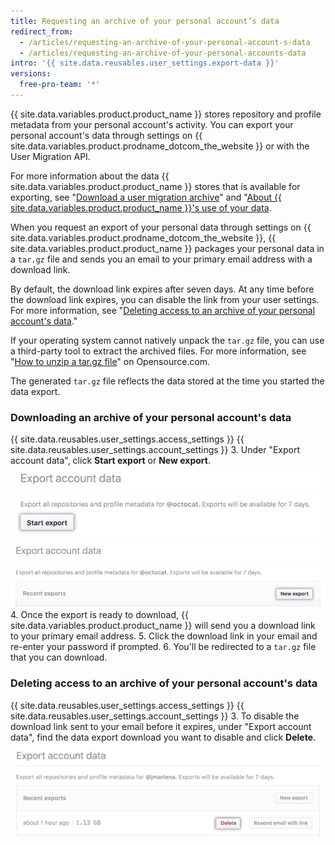 ```yaml
---
title: Requesting an archive of your personal account’s data
redirect_from:
  - /articles/requesting-an-archive-of-your-personal-account-s-data
  - /articles/requesting-an-archive-of-your-personal-accounts-data
intro: '{{ site.data.reusables.user_settings.export-data }}'
versions:
  free-pro-team: '*'
---
```


{{ site.data.variables.product.product_name }} stores repository and profile metadata from your personal account's activity. You can export your personal account's data through settings on {{ site.data.variables.product.prodname_dotcom_the_website }} or with the User Migration API.

For more information about the data {{ site.data.variables.product.product_name }} stores that is available for exporting, see "[Download a user migration archive](/v3/migrations/users/#download-a-user-migration-archive)" and "[About {{ site.data.variables.product.product_name }}'s use of your data](/articles/about-github-s-use-of-your-data).

When you request an export of your personal data through settings on {{ site.data.variables.product.prodname_dotcom_the_website }}, {{ site.data.variables.product.product_name }} packages your personal data in a `tar.gz` file and sends you an email to your primary email address with a download link.

By default, the download link expires after seven days. At any time before the download link expires, you can disable the link from your user settings. For more information, see "[Deleting access to an archive of your personal account's data](/articles/requesting-an-archive-of-your-personal-account-s-data/#deleting-access-to-an-archive-of-your-personal-accounts-data)."

If your operating system cannot natively unpack the `tar.gz` file, you can use a third-party tool to extract the archived files. For more information, see "[How to unzip a tar.gz file](https://opensource.com/article/17/7/how-unzip-targz-file)" on Opensource.com.

The generated `tar.gz` file reflects the data stored at the time you started the data export.

### Downloading an archive of your personal account's data

{{ site.data.reusables.user_settings.access_settings }}
{{ site.data.reusables.user_settings.account_settings }}
3. Under "Export account data", click **Start export** or **New export**. ![Start personal data export button highlighted](/assets/images/help/repository/export-personal-data.png) ![New personal data export button highlighted](/assets/images/help/repository/new-export.png)
4. Once the export is ready to download, {{ site.data.variables.product.product_name }} will send you a download link to your primary email address.
5. Click the download link in your email and re-enter your password if prompted.
6. You'll be redirected to a `tar.gz` file that you can download.

### Deleting access to an archive of your personal account's data

{{ site.data.reusables.user_settings.access_settings }}
{{ site.data.reusables.user_settings.account_settings }}
3. To disable the download link sent to your email before it expires, under "Export account data", find the data export download you want to disable and click **Delete**. ![Delete personal data export package button highlighted](/assets/images/help/repository/delete-export-personal-account-data.png)
